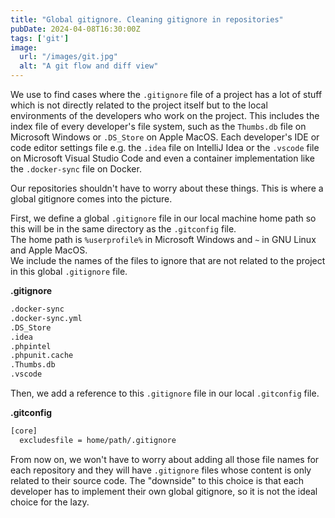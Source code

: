 ```yaml
---
title: "Global gitignore. Cleaning gitignore in repositories"
pubDate: 2024-04-08T16:30:00Z
tags: ['git']
image:
  url: "/images/git.jpg"
  alt: "A git flow and diff view"
---
```


We use to find cases where the `.gitignore` file of a project has a lot of stuff which is not directly related to the project itself but to the local environments of the developers who work on the project. This includes the index file of every developer's file system, such as the `Thumbs.db` file on Microsoft Windows or `.DS_Store` on Apple MacOS. Each developer's IDE or code editor settings file e.g. the `.idea` file on IntelliJ Idea or the `.vscode` file on Microsoft Visual Studio Code and even a container implementation like the `.docker-sync` file on Docker.

Our repositories shouldn't have to worry about these things. This is where a global gitignore comes into the picture.

First, we define a global `.gitignore` file in our local machine home path so this will be in the same directory as the `.gitconfig` file.  
The home path is `%userprofile%` in Microsoft Windows and `~` in GNU Linux and Apple MacOS.  
We include the names of the files to ignore that are not related to the project in this global `.gitignore` file.

**.gitignore**

```bash
.docker-sync
.docker-sync.yml
.DS_Store
.idea
.phpintel
.phpunit.cache
.Thumbs.db
.vscode
```

Then, we add a reference to this `.gitignore` file in our local `.gitconfig` file.

**.gitconfig**

```bash
[core]
  excludesfile = home/path/.gitignore
```

From now on, we won't have to worry about adding all those file names for each repository and they will have `.gitignore` files whose content is only related to their source code. The "downside" to this choice is that each developer has to implement their own global gitignore, so it is not the ideal choice for the lazy.